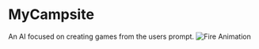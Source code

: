 # MyCampsite
An AI focused on creating games from the users prompt.
![Fire Animation](https://freefrontend.com/assets/img/css-fire-animation/CSS-Fire.gif)
